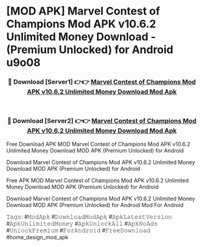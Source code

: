 # [MOD APK] Marvel Contest of Champions Mod APK v10.6.2 Unlimited Money Download - (Premium Unlocked) for Android u9o08



<div align="center">
<h3>🔴 Download [Server1] 👉👉 <a href="https://momento.my/?title=Marvel_Contest_of_Champions_Mod_APK_v10.6.2_Unlimited_Money_Download">Marvel Contest of Champions Mod APK v10.6.2 Unlimited Money Download Mod Apk</a></h3><br>

<h3>🔴 Download [Server2] 👉👉 <a href="https://momento.my/?title=Marvel_Contest_of_Champions_Mod_APK_v10.6.2_Unlimited_Money_Download">Marvel Contest of Champions Mod APK v10.6.2 Unlimited Money Download Mod Apk</a></h3>
</div>



Free Download APK MOD Marvel Contest of Champions Mod APK v10.6.2 Unlimited Money Download MOD APK (Premium Unlocked) for Android

Download Marvel Contest of Champions Mod APK v10.6.2 Unlimited Money Download MOD APK (Premium Unlocked) for Android

Free APK MOD Marvel Contest of Champions Mod APK v10.6.2 Unlimited Money Download MOD APK (Premium Unlocked) for Android

Download Marvel Contest of Champions Mod APK v10.6.2 Unlimited Money Download MOD APK (Premium Unlocked) for Android Mod For Android

𝚃𝚊𝚐𝚜: #𝙼𝚘𝚍𝙰𝚙𝚔 #𝙳𝚘𝚠𝚗𝚕𝚘𝚊𝚍𝙼𝚘𝚍𝙰𝚙𝚔 #𝙰𝚙𝚔𝙻𝚊𝚝𝚎𝚜𝚝𝚅𝚎𝚛𝚜𝚒𝚘𝚗 #𝙰𝚙𝚔𝚄𝚗𝚕𝚒𝚖𝚒𝚝𝚎𝚍𝙼𝚘𝚗𝚎𝚢 #𝙰𝚙𝚔𝚄𝚗𝚕𝚘𝚌𝚔𝙰𝚕𝚕 #𝙰𝚙𝚔𝙽𝚘𝙰𝚍𝚜 #𝚄𝚗𝚕𝚘𝚌𝚔𝙿𝚛𝚎𝚖𝚒𝚞𝚖 #𝙵𝚘𝚛𝙰𝚗𝚍𝚛𝚘𝚒𝚍 #𝙵𝚛𝚎𝚎𝙳𝚘𝚠𝚗𝚕𝚘𝚊𝚍 #home_design_mod_apk
